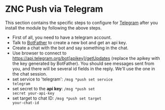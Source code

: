 ZNC Push via Telegram
=====================

This section contains the specific steps to configure for [Telegram][] after you install the
module by following the above steps.

* First of all, you need to have a telegram account.
* Talk to [BotFather][] to create a new bot and get an api key.
* Create a chat with the bot and say something in the chat.
* Use browser to connect to https://api.telegram.org/bot[apikey]/getUpdates (replace the apikey with
the key generated by BotFather). You should see messages sent from you, and there will be several
id fields in the reply. We'll use the one in the chat session.
* set service to 'telegram': <code>/msg *push set service telegram</code>
* set secret to the **api key**: <code>/msg *push set secret your-api-key</code>
* set target to chat ID: <code>/msg *push set target your-chat-id</code>

[Telegram]: https://telegram.org
[BotFather]: https://core.telegram.org/bots#6-botfather
